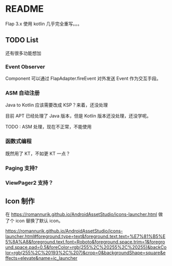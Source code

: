 # README

Flap 3.x 使用 kotlin 几乎完全重写。。。


## TODO List

还有很多功能想加

### Event Observer

Component 可以通过 FlapAdapter.fireEvent 对外发送 Event 作为交互手段。

### ASM 自动注册

Java to Kotlin 应该需要改成 KSP？来着，还没处理

目前 APT 已经处理了 Java 版本，但是 Kotlin 版本还没处理，还没学呢。

TODO : ASM 处理，现在不正常，不能使用

### 函数式编程

既然用了 KT，不如更 KT 一点？

### Paging 支持?

### ViewPager2 支持？

## Icon 制作

在 https://romannurik.github.io/AndroidAssetStudio/icons-launcher.html 做了个 icon 替换了默认 icon。

https://romannurik.github.io/AndroidAssetStudio/icons-launcher.html#foreground.type=text&foreground.text.text=%E7%81%B5%E5%8A%A8&foreground.text.font=Roboto&foreground.space.trim=1&foreground.space.pad=0.5&foreColor=rgb(255%2C%20255%2C%20255)&backColor=rgb(255%2C%20193%2C%207)&crop=0&backgroundShape=square&effects=elevate&name=ic_launcher